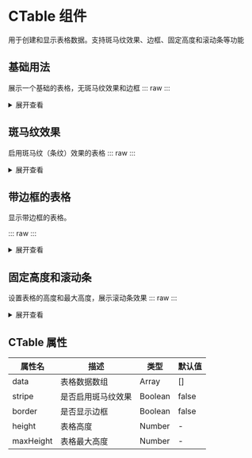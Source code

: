 <script setup>
const tableData = [
      { id: 1, name: 'Item 1', price: '$100' },
      { id: 2, name: 'Item 2', price: '$200' },
    ]
const tableData2 =  [
      { id: 1, name: 'Item 1', price: '$100' },
      { id: 2, name: 'Item 2', price: '$200' },
      { id: 3, name: 'Item 3', price: '$300' },
      { id: 4, name: 'Item 4', price: '$400' },
      { id: 5, name: 'Item 5', price: '$500' },
      { id: 6, name: 'Item 6', price: '$600' },
    ]
    const tableData3 = [
      { id: 1, name: 'Item 1', price: '$100' },
      { id: 2, name: 'Item 2', price: '$200' },
      { id: 3, name: 'Item 3', price: '$300' },
      { id: 4, name: 'Item 4', price: '$400' },
      { id: 5, name: 'Item 5', price: '$500' },
      { id: 6, name: 'Item 6', price: '$600' },
      { id: 7, name: 'Item 7', price: '$700' },
      { id: 8, name: 'Item 8', price: '$800' },
      { id: 9, name: 'Item 9', price: '$900' },
      { id: 10, name: 'Item 10', price: '$1000' },
    ]
</script>

# CTable 组件

用于创建和显示表格数据。支持斑马纹效果、边框、固定高度和滚动条等功能

## 基础用法

展示一个基础的表格，无斑马纹效果和边框
::: raw
  <CTable :data="tableData" />
:::

<details>
<summary>展开查看</summary>

```vue
<template>
  <CTable :data="tableData" />
</template>

<script setup>
const tableData = [
      { id: 1, name: 'Item 1', price: '$100' },
      { id: 2, name: 'Item 2', price: '$200' },
    ]
</script>
```
</details>

## 斑马纹效果
启用斑马纹（条纹）效果的表格
::: raw
<CTable :data="tableData2" :stripe="true"></CTable>
:::
<details>
<summary>展开查看</summary>

``` vue
<template>
  <CTable :data="tableData" :stripe="true"></CTable>
</template>

<script setup>
const tableData2 =  [
      { id: 1, name: 'Item 1', price: '$100' },
      { id: 2, name: 'Item 2', price: '$200' },
      { id: 3, name: 'Item 3', price: '$300' },
      { id: 4, name: 'Item 4', price: '$400' },
      { id: 5, name: 'Item 5', price: '$500' },
      { id: 6, name: 'Item 6', price: '$600' },
    ]
</script>

```
</details>

## 带边框的表格
显示带边框的表格。

::: raw
<CTable :data="tableData" border></CTable>
:::

<details>

<summary>展开查看</summary>

```vue
<template>
  <CTable :data="tableData" border></CTable>
</template>

<script setup>
const tableData = [
      { id: 1, name: 'Item 1', price: '$100' },
      { id: 2, name: 'Item 2', price: '$200' },
    ]
</script>
```

</details>

## 固定高度和滚动条

设置表格的高度和最大高度，展示滚动条效果
::: raw
<CTable :data="tableData3" :height="200" :maxHeight="500" border></CTable>
:::

<details>
<summary>展开查看</summary>

```vue
<template>
  <CTable :data="tableData" :height="200" :maxHeight="500"></CTable>
</template>

<script setup>
const tableData = ref([
  { id: 1, name: 'Item 1', price: '$100' },
  { id: 2, name: 'Item 2', price: '$200' },
  // 更多数据以展示滚动效果...
]);
</script>
```

</details>

## CTable 属性

| 属性名    | 描述               | 类型    | 默认值 |
| --------- | ------------------ | ------- | ------ |
| data      | 表格数据数组       | Array   | []     |
| stripe    | 是否启用斑马纹效果 | Boolean | false  |
| border    | 是否显示边框       | Boolean | false  |
| height    | 表格高度           | Number  | -      |
| maxHeight | 表格最大高度       | Number  | -      |
